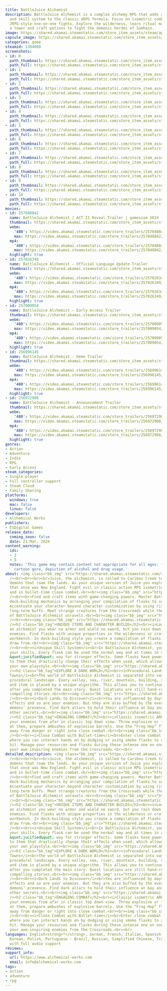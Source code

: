 ```yaml
---
title: BattleJuice Alchemist
description: BattleJuice Alchemist is a complex alchemy RPG that adds a unique item
  and skill system to the classic aRPG formula. Focus on isometric combat or opt for
  JRPG-style one-on-one fights. Explore the wilderness, learn ritual magic, build
  a tower and craft potions to fight the demonic hordes of Samhain.
image: https://shared.akamai.steamstatic.com/store_item_assets/steam/apps/1384060/header.jpg?t=1730975583
capsule_image: https://shared.akamai.steamstatic.com/store_item_assets/steam/apps/1384060/capsule_231x87.jpg?t=1730975583
categories: game
steamid: 1384060
screenshots:
- id: 0
  path_thumbnail: https://shared.akamai.steamstatic.com/store_item_assets/steam/apps/1384060/ss_376cda806c838e4ec5de091648b261caf5f36d7c.600x338.jpg?t=1730975583
  path_full: https://shared.akamai.steamstatic.com/store_item_assets/steam/apps/1384060/ss_376cda806c838e4ec5de091648b261caf5f36d7c.1920x1080.jpg?t=1730975583
- id: 1
  path_thumbnail: https://shared.akamai.steamstatic.com/store_item_assets/steam/apps/1384060/ss_6e397b849ee97acc8f689d92ad08ccfbcc00f8a3.600x338.jpg?t=1730975583
  path_full: https://shared.akamai.steamstatic.com/store_item_assets/steam/apps/1384060/ss_6e397b849ee97acc8f689d92ad08ccfbcc00f8a3.1920x1080.jpg?t=1730975583
- id: 2
  path_thumbnail: https://shared.akamai.steamstatic.com/store_item_assets/steam/apps/1384060/ss_6693445527d8bd867a1aafb1c8715e2b7ad257ad.600x338.jpg?t=1730975583
  path_full: https://shared.akamai.steamstatic.com/store_item_assets/steam/apps/1384060/ss_6693445527d8bd867a1aafb1c8715e2b7ad257ad.1920x1080.jpg?t=1730975583
- id: 3
  path_thumbnail: https://shared.akamai.steamstatic.com/store_item_assets/steam/apps/1384060/ss_7acbd64e022412e05d1b8d18469496e5b5ef76ca.600x338.jpg?t=1730975583
  path_full: https://shared.akamai.steamstatic.com/store_item_assets/steam/apps/1384060/ss_7acbd64e022412e05d1b8d18469496e5b5ef76ca.1920x1080.jpg?t=1730975583
- id: 4
  path_thumbnail: https://shared.akamai.steamstatic.com/store_item_assets/steam/apps/1384060/ss_9f3c8ebd917179a2dfdeabf32e874a567416f007.600x338.jpg?t=1730975583
  path_full: https://shared.akamai.steamstatic.com/store_item_assets/steam/apps/1384060/ss_9f3c8ebd917179a2dfdeabf32e874a567416f007.1920x1080.jpg?t=1730975583
- id: 5
  path_thumbnail: https://shared.akamai.steamstatic.com/store_item_assets/steam/apps/1384060/ss_6c0b5876a389cce06920300374476c2711844289.600x338.jpg?t=1730975583
  path_full: https://shared.akamai.steamstatic.com/store_item_assets/steam/apps/1384060/ss_6c0b5876a389cce06920300374476c2711844289.1920x1080.jpg?t=1730975583
- id: 6
  path_thumbnail: https://shared.akamai.steamstatic.com/store_item_assets/steam/apps/1384060/ss_b046f518bcd5ed2cc7df9151bec28bb0ebf432fe.600x338.jpg?t=1730975583
  path_full: https://shared.akamai.steamstatic.com/store_item_assets/steam/apps/1384060/ss_b046f518bcd5ed2cc7df9151bec28bb0ebf432fe.1920x1080.jpg?t=1730975583
- id: 7
  path_thumbnail: https://shared.akamai.steamstatic.com/store_item_assets/steam/apps/1384060/ss_6ff538476ec2122343a829a96defa05ccda139f3.600x338.jpg?t=1730975583
  path_full: https://shared.akamai.steamstatic.com/store_item_assets/steam/apps/1384060/ss_6ff538476ec2122343a829a96defa05ccda139f3.1920x1080.jpg?t=1730975583
- id: 8
  path_thumbnail: https://shared.akamai.steamstatic.com/store_item_assets/steam/apps/1384060/ss_5e1ec43d7325873ac7d1badadd6dc107488626a8.600x338.jpg?t=1730975583
  path_full: https://shared.akamai.steamstatic.com/store_item_assets/steam/apps/1384060/ss_5e1ec43d7325873ac7d1badadd6dc107488626a8.1920x1080.jpg?t=1730975583
- id: 9
  path_thumbnail: https://shared.akamai.steamstatic.com/store_item_assets/steam/apps/1384060/ss_9826790ecec58de2bb956ef6c3f50f116d8ce078.600x338.jpg?t=1730975583
  path_full: https://shared.akamai.steamstatic.com/store_item_assets/steam/apps/1384060/ss_9826790ecec58de2bb956ef6c3f50f116d8ce078.1920x1080.jpg?t=1730975583
- id: 10
  path_thumbnail: https://shared.akamai.steamstatic.com/store_item_assets/steam/apps/1384060/ss_54ce2279af6e1f296578d1c5484a588229fb770b.600x338.jpg?t=1730975583
  path_full: https://shared.akamai.steamstatic.com/store_item_assets/steam/apps/1384060/ss_54ce2279af6e1f296578d1c5484a588229fb770b.1920x1080.jpg?t=1730975583
movies:
- id: 257048842
  name: BattleJuice Alchemist | ACT II Reveal Trailer | gamescom 2024
  thumbnail: https://shared.akamai.steamstatic.com/store_item_assets/steam/apps/257048842/movie.293x165.jpg?t=1724419294
  webm:
    '480': https://video.akamai.steamstatic.com/store_trailers/257048842/movie480_vp9.webm?t=1724419294
    max: https://video.akamai.steamstatic.com/store_trailers/257048842/movie_max_vp9.webm?t=1724419294
  mp4:
    '480': https://video.akamai.steamstatic.com/store_trailers/257048842/movie480.mp4?t=1724419294
    max: https://video.akamai.steamstatic.com/store_trailers/257048842/movie_max.mp4?t=1724419294
  highlight: true
- id: 257026349
  name: BattleJuice Alchemist — Official Language Update Trailer
  thumbnail: https://shared.akamai.steamstatic.com/store_item_assets/steam/apps/257026349/movie.293x165.jpg?t=1716904987
  webm:
    '480': https://video.akamai.steamstatic.com/store_trailers/257026349/movie480_vp9.webm?t=1716904987
    max: https://video.akamai.steamstatic.com/store_trailers/257026349/movie_max_vp9.webm?t=1716904987
  mp4:
    '480': https://video.akamai.steamstatic.com/store_trailers/257026349/movie480.mp4?t=1716904987
    max: https://video.akamai.steamstatic.com/store_trailers/257026349/movie_max.mp4?t=1716904987
  highlight: true
- id: 257009054
  name: BattleJuice Alchemist — Early Access Trailer
  thumbnail: https://shared.akamai.steamstatic.com/store_item_assets/steam/apps/257009054/movie.293x165.jpg?t=1711053330
  webm:
    '480': https://video.akamai.steamstatic.com/store_trailers/257009054/movie480_vp9.webm?t=1711053330
    max: https://video.akamai.steamstatic.com/store_trailers/257009054/movie_max_vp9.webm?t=1711053330
  mp4:
    '480': https://video.akamai.steamstatic.com/store_trailers/257009054/movie480.mp4?t=1711053330
    max: https://video.akamai.steamstatic.com/store_trailers/257009054/movie_max.mp4?t=1711053330
  highlight: true
- id: 256996145
  name: BattleJuice Alchemist - Demo Trailer
  thumbnail: https://shared.akamai.steamstatic.com/store_item_assets/steam/apps/256996145/movie.293x165.jpg?t=1706537022
  webm:
    '480': https://video.akamai.steamstatic.com/store_trailers/256996145/movie480_vp9.webm?t=1706537022
    max: https://video.akamai.steamstatic.com/store_trailers/256996145/movie_max_vp9.webm?t=1706537022
  mp4:
    '480': https://video.akamai.steamstatic.com/store_trailers/256996145/movie480.mp4?t=1706537022
    max: https://video.akamai.steamstatic.com/store_trailers/256996145/movie_max.mp4?t=1706537022
  highlight: true
- id: 256972908
  name: BattleJuice Alchemist - Announcement Trailer
  thumbnail: https://shared.akamai.steamstatic.com/store_item_assets/steam/apps/256972908/movie.293x165.jpg?t=1711053786
  webm:
    '480': https://video.akamai.steamstatic.com/store_trailers/256972908/movie480_vp9.webm?t=1711053786
    max: https://video.akamai.steamstatic.com/store_trailers/256972908/movie_max_vp9.webm?t=1711053786
  mp4:
    '480': https://video.akamai.steamstatic.com/store_trailers/256972908/movie480.mp4?t=1711053786
    max: https://video.akamai.steamstatic.com/store_trailers/256972908/movie_max.mp4?t=1711053786
  highlight: true
genres:
- Action
- Adventure
- Indie
- RPG
- Early Access
steam_categories:
- Single-player
- Full controller support
- Steam Cloud
- Family Sharing
platforms:
  windows: true
  mac: false
  linux: false
developers:
- Alchemical Works
publishers:
- ESDigital Games
release_date:
  coming_soon: false
  date: 21 Mar, 2024
content_warning:
  ids:
  - 2
  - 5
  notes: 'This game may contain content not appropriate for all ages: fantasy violence,
    cartoon gore, depiction of alcohol and drug usage.'
about: <img class="bb_img" src="https://shared.akamai.steamstatic.com/store_item_assets/steam/apps/1384060/extras/SteamBannerAnimated1.gif?t=1730975583"
  /><br><br><br><br>Juice, the alchemist, is called to Caribou Creek to fight the
  demons that roam the lands. As your unique version of Juice you explore the wilderness
  that once was New England. Fight evil in classic action RPG isometric top down view
  and in bullet-time close combat.<br><br><img class="bb_img" src="https://shared.akamai.steamstatic.com/store_item_assets/steam/apps/1384060/extras/SteamBannerAnimated2.gif?t=1730975583"
  /><br><br>Find and craft items with game-changing powers. Master BattleJuice Alchemist’s
  deck-building mechanics by arranging your compilation of flasks to suit your playstyle.
  Accentuate your character beyond character customization by using ritual magic as
  long-term buffs. Meet strange creatures from the Crossroads while the dark plot
  of BattleJuice Alchemist unravels.<br><br><img class="bb_img" src="https://shared.akamai.steamstatic.com/store_item_assets/steam/apps/1384060/extras/SteamBannerAnimated3.gif?t=1730975583"
  /><br><br><img class="bb_img" src="https://shared.akamai.steamstatic.com/store_item_assets/steam/apps/1384060/extras/SeparatingLine.png?t=1730975583"
  /><h2 class="bb_tag">UNIQUE ITEMS AND CHARACTER BUILDS</h2><br><i>Loot and Craft</i><br>As
  an alchemist you wear no armor and wield no sword, but you rain down fire on your
  enemies. Find flasks with unique properties in the wilderness or craft them at your
  workbench. In deck-building style you create a compilation of flasks which you randomly
  draw from.<br><br><img class="bb_img" src="https://shared.akamai.steamstatic.com/store_item_assets/steam/apps/1384060/extras/SteamBanner5.png?t=1730975583"
  /><br><br><i>Unique Skill System</i><br>In BattleJuice Alchemist, your flasks are
  your skills. Every flask can be used the normal way and at times in a supercharged,
  &quot;jucified&quot; way for stronger effects. Some flasks have powers attached
  to them that drastically change their effects when used, which allows you to develop
  your own playstyle.<br><br><img class="bb_img" src="https://shared.akamai.steamstatic.com/store_item_assets/steam/apps/1384060/extras/SeparatingLine.png?t=1730975583"
  /><h2 class="bb_tag">EXPLORE A DARK WORLD</h2><br><i>Procedural Landscapes, Hand-crafted
  Towns</i><br>The world of BattleJuice Alchemist is separated into vast levels of
  procedural landscape. Every valley, sea, river, mountain, building, stone, tree
  and item is placed by a unique algorithm. This allows you to continue exploring
  after you completed the main story. Quest locations are still hand-crafted to tell
  compelling stories.<br><br><img class="bb_img" src="https://shared.akamai.steamstatic.com/store_item_assets/steam/apps/1384060/extras/SteamBannerAnimated4.gif?t=1730975583"
  /><br><br><i>Dark Lands to Discover</i><br>You are influenced by daytime and weather
  effects and so are your enemies. But they are also buffed by the evermore spawning
  demons’ presence. Find dark altars to hold their influence at bay and discover many
  other secrets.<br><br><img class="bb_img" src="https://shared.akamai.steamstatic.com/store_item_assets/steam/apps/1384060/extras/SeparatingLine.png?t=1730975583"
  /><h2 class="bb_tag">ENGAGING COMBAT</h2><br><i>Classic isometric ARPG action</i><br>Fight
  your enemies from afar in classic top down view. Throw explosive or freezing flasks
  at them, prepare ambushes of explosive barrels. Use the “Frog Hop” flask to jump
  away from danger or right into close combat.<br><br><img class="bb_img" src="https://shared.akamai.steamstatic.com/store_item_assets/steam/apps/1384060/extras/SteamBanner3.png?t=1730975583"
  /><br><br><i>Close Combat with Bullet-time</i><br>Enter close combat with an enemy,
  where you can interact hands on by dodging or using smoke flasks to avoid being
  hit. Manage your resources and flasks during these intense one on one battles against
  your awe-inspiring enemies from the Crossroads.<br><br>
detailed_description: <img class="bb_img" src="https://shared.akamai.steamstatic.com/store_item_assets/steam/apps/1384060/extras/SteamBannerAnimated1.gif?t=1730975583"
  /><br><br><br><br>Juice, the alchemist, is called to Caribou Creek to fight the
  demons that roam the lands. As your unique version of Juice you explore the wilderness
  that once was New England. Fight evil in classic action RPG isometric top down view
  and in bullet-time close combat.<br><br><img class="bb_img" src="https://shared.akamai.steamstatic.com/store_item_assets/steam/apps/1384060/extras/SteamBannerAnimated2.gif?t=1730975583"
  /><br><br>Find and craft items with game-changing powers. Master BattleJuice Alchemist’s
  deck-building mechanics by arranging your compilation of flasks to suit your playstyle.
  Accentuate your character beyond character customization by using ritual magic as
  long-term buffs. Meet strange creatures from the Crossroads while the dark plot
  of BattleJuice Alchemist unravels.<br><br><img class="bb_img" src="https://shared.akamai.steamstatic.com/store_item_assets/steam/apps/1384060/extras/SteamBannerAnimated3.gif?t=1730975583"
  /><br><br><img class="bb_img" src="https://shared.akamai.steamstatic.com/store_item_assets/steam/apps/1384060/extras/SeparatingLine.png?t=1730975583"
  /><h2 class="bb_tag">UNIQUE ITEMS AND CHARACTER BUILDS</h2><br><i>Loot and Craft</i><br>As
  an alchemist you wear no armor and wield no sword, but you rain down fire on your
  enemies. Find flasks with unique properties in the wilderness or craft them at your
  workbench. In deck-building style you create a compilation of flasks which you randomly
  draw from.<br><br><img class="bb_img" src="https://shared.akamai.steamstatic.com/store_item_assets/steam/apps/1384060/extras/SteamBanner5.png?t=1730975583"
  /><br><br><i>Unique Skill System</i><br>In BattleJuice Alchemist, your flasks are
  your skills. Every flask can be used the normal way and at times in a supercharged,
  &quot;jucified&quot; way for stronger effects. Some flasks have powers attached
  to them that drastically change their effects when used, which allows you to develop
  your own playstyle.<br><br><img class="bb_img" src="https://shared.akamai.steamstatic.com/store_item_assets/steam/apps/1384060/extras/SeparatingLine.png?t=1730975583"
  /><h2 class="bb_tag">EXPLORE A DARK WORLD</h2><br><i>Procedural Landscapes, Hand-crafted
  Towns</i><br>The world of BattleJuice Alchemist is separated into vast levels of
  procedural landscape. Every valley, sea, river, mountain, building, stone, tree
  and item is placed by a unique algorithm. This allows you to continue exploring
  after you completed the main story. Quest locations are still hand-crafted to tell
  compelling stories.<br><br><img class="bb_img" src="https://shared.akamai.steamstatic.com/store_item_assets/steam/apps/1384060/extras/SteamBannerAnimated4.gif?t=1730975583"
  /><br><br><i>Dark Lands to Discover</i><br>You are influenced by daytime and weather
  effects and so are your enemies. But they are also buffed by the evermore spawning
  demons’ presence. Find dark altars to hold their influence at bay and discover many
  other secrets.<br><br><img class="bb_img" src="https://shared.akamai.steamstatic.com/store_item_assets/steam/apps/1384060/extras/SeparatingLine.png?t=1730975583"
  /><h2 class="bb_tag">ENGAGING COMBAT</h2><br><i>Classic isometric ARPG action</i><br>Fight
  your enemies from afar in classic top down view. Throw explosive or freezing flasks
  at them, prepare ambushes of explosive barrels. Use the “Frog Hop” flask to jump
  away from danger or right into close combat.<br><br><img class="bb_img" src="https://shared.akamai.steamstatic.com/store_item_assets/steam/apps/1384060/extras/SteamBanner3.png?t=1730975583"
  /><br><br><i>Close Combat with Bullet-time</i><br>Enter close combat with an enemy,
  where you can interact hands on by dodging or using smoke flasks to avoid being
  hit. Manage your resources and flasks during these intense one on one battles against
  your awe-inspiring enemies from the Crossroads.<br><br>
languages: English<strong>*</strong>, German, French, Italian, Spanish - Spain, Japanese,
  Korean, Polish, Portuguese - Brazil, Russian, Simplified Chinese, Traditional Chinese<br><strong>*</strong>languages
  with full audio support
reviews:
support_info:
  url: https://www.alchemical-works.com
  email: info@alchemical-works.com
tags:
- action
- adventure
- rpg
---
```

